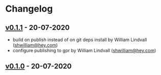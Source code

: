 # Changelog

## [v0.1.1](https://github.com/shwilliam/gatsby-source-copy/commit/0c643d9) - 20-07-2020

* build on publish instead of on git deps install by William Lindvall (<shwilliam@hey.com>)
* configure publishing to gpr by William Lindvall (<shwilliam@hey.com>)

## [v0.1.0](https://github.com/shwilliam/gatsby-source-copy/commit/49716bd) - 20-07-2020

